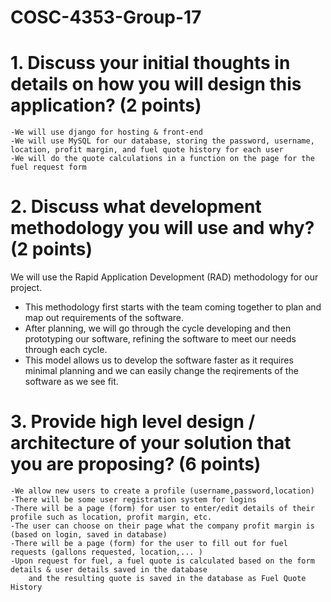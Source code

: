 # COSC-4353-Group-17
# 1. Discuss your initial thoughts in details on how you will design this application? (2 points) 
	-We will use django for hosting & front-end
	-We will use MySQL for our database, storing the password, username, location, profit margin, and fuel quote history for each user
	-We will do the quote calculations in a function on the page for the fuel request form 
		
# 2. Discuss what development methodology you will use and why? (2 points)
We will use the Rapid Application Development (RAD) methodology for our project.
- This methodology first starts with the team coming together to plan and map out requirements of the software.
- After planning, we will go through the cycle developing and then prototyping our software, refining the software to meet our needs through each cycle.
- This model allows us to develop the software faster as it requires minimal planning and we can easily change the reqirements of the software as we see fit.


# 3. Provide high level design / architecture of your solution that you are proposing? (6 points)
	-We allow new users to create a profile (username,password,location)
	-There will be some user registration system for logins
	-There will be a page (form) for user to enter/edit details of their profile such as location, profit margin, etc.
	-The user can choose on their page what the company profit margin is (based on login, saved in database)
	-There will be a page (form) for the user to fill out for fuel requests (gallons requested, location,... )	
	-Upon request for fuel, a fuel quote is calculated based on the form details & user details saved in the database 
		and the resulting quote is saved in the database as Fuel Quote History
